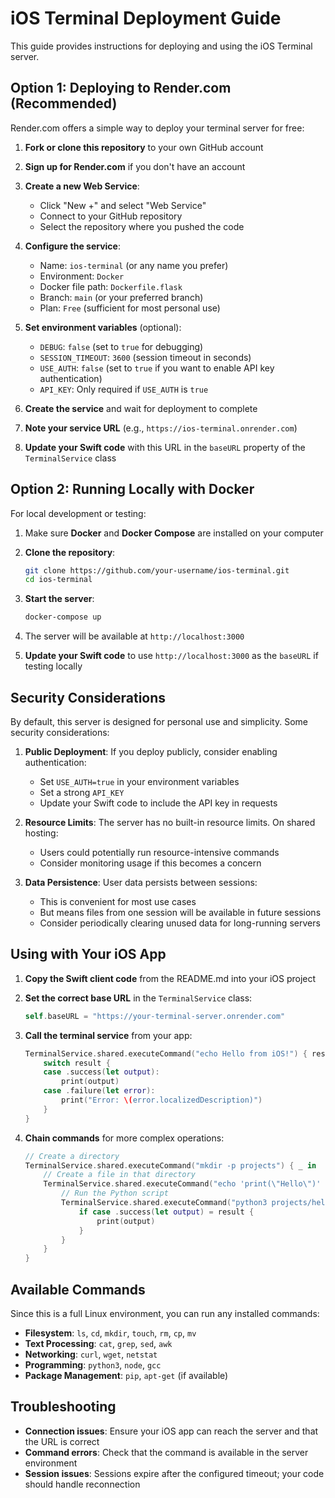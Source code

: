 # iOS Terminal Deployment Guide

This guide provides instructions for deploying and using the iOS Terminal server.

## Option 1: Deploying to Render.com (Recommended)

Render.com offers a simple way to deploy your terminal server for free:

1. **Fork or clone this repository** to your own GitHub account

2. **Sign up for Render.com** if you don't have an account

3. **Create a new Web Service**:
   - Click "New +" and select "Web Service"
   - Connect to your GitHub repository
   - Select the repository where you pushed the code

4. **Configure the service**:
   - Name: `ios-terminal` (or any name you prefer)
   - Environment: `Docker`
   - Docker file path: `Dockerfile.flask`
   - Branch: `main` (or your preferred branch)
   - Plan: `Free` (sufficient for most personal use)

5. **Set environment variables** (optional):
   - `DEBUG`: `false` (set to `true` for debugging)
   - `SESSION_TIMEOUT`: `3600` (session timeout in seconds)
   - `USE_AUTH`: `false` (set to `true` if you want to enable API key authentication)
   - `API_KEY`: Only required if `USE_AUTH` is `true`

6. **Create the service** and wait for deployment to complete

7. **Note your service URL** (e.g., `https://ios-terminal.onrender.com`)

8. **Update your Swift code** with this URL in the `baseURL` property of the `TerminalService` class

## Option 2: Running Locally with Docker

For local development or testing:

1. Make sure **Docker** and **Docker Compose** are installed on your computer

2. **Clone the repository**:
   ```bash
   git clone https://github.com/your-username/ios-terminal.git
   cd ios-terminal
   ```

3. **Start the server**:
   ```bash
   docker-compose up
   ```

4. The server will be available at `http://localhost:3000`

5. **Update your Swift code** to use `http://localhost:3000` as the `baseURL` if testing locally

## Security Considerations

By default, this server is designed for personal use and simplicity. Some security considerations:

1. **Public Deployment**: If you deploy publicly, consider enabling authentication:
   - Set `USE_AUTH=true` in your environment variables
   - Set a strong `API_KEY`
   - Update your Swift code to include the API key in requests

2. **Resource Limits**: The server has no built-in resource limits. On shared hosting:
   - Users could potentially run resource-intensive commands
   - Consider monitoring usage if this becomes a concern

3. **Data Persistence**: User data persists between sessions:
   - This is convenient for most use cases
   - But means files from one session will be available in future sessions
   - Consider periodically clearing unused data for long-running servers

## Using with Your iOS App

1. **Copy the Swift client code** from the README.md into your iOS project

2. **Set the correct base URL** in the `TerminalService` class:
   ```swift
   self.baseURL = "https://your-terminal-server.onrender.com"
   ```

3. **Call the terminal service** from your app:
   ```swift
   TerminalService.shared.executeCommand("echo Hello from iOS!") { result in
       switch result {
       case .success(let output):
           print(output)
       case .failure(let error):
           print("Error: \(error.localizedDescription)")
       }
   }
   ```

4. **Chain commands** for more complex operations:
   ```swift
   // Create a directory
   TerminalService.shared.executeCommand("mkdir -p projects") { _ in
       // Create a file in that directory
       TerminalService.shared.executeCommand("echo 'print(\"Hello\")' > projects/hello.py") { _ in
           // Run the Python script
           TerminalService.shared.executeCommand("python3 projects/hello.py") { result in
               if case .success(let output) = result {
                   print(output)
               }
           }
       }
   }
   ```

## Available Commands

Since this is a full Linux environment, you can run any installed commands:

- **Filesystem**: `ls`, `cd`, `mkdir`, `touch`, `rm`, `cp`, `mv`
- **Text Processing**: `cat`, `grep`, `sed`, `awk`
- **Networking**: `curl`, `wget`, `netstat`
- **Programming**: `python3`, `node`, `gcc`
- **Package Management**: `pip`, `apt-get` (if available)

## Troubleshooting

- **Connection issues**: Ensure your iOS app can reach the server and that the URL is correct
- **Command errors**: Check that the command is available in the server environment
- **Session issues**: Sessions expire after the configured timeout; your code should handle reconnection
